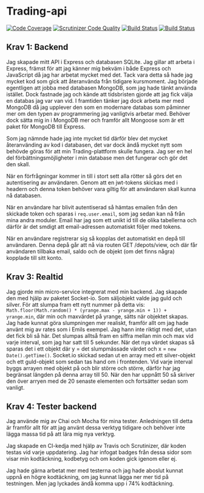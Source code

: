 # Trading-api
[![Code Coverage](https://scrutinizer-ci.com/g/Blixter/Trading-api/badges/coverage.png?b=master)](https://scrutinizer-ci.com/g/Blixter/Trading-api/?branch=master)
[![Scrutinizer Code Quality](https://scrutinizer-ci.com/g/Blixter/Trading-api/badges/quality-score.png?b=master)](https://scrutinizer-ci.com/g/Blixter/Trading-api/?branch=master)
[![Build Status](https://scrutinizer-ci.com/g/Blixter/Trading-api/badges/build.png?b=master)](https://scrutinizer-ci.com/g/Blixter/Trading-api/build-status/master)
[![Build Status](https://travis-ci.org/Blixter/Trading-api.svg?branch=master)](https://travis-ci.org/Blixter/Trading-api)

## Krav 1: Backend
Jag skapade mitt API i Express och databasen SQLite. Jag gillar att arbeta i Express, främst för att jag känner mig bekväm i både Express och JavaScript då jag har arbetat mycket med det. Tack vara detta så hade jag mycket kod som gick att återanvända från tidigare kursmoment. Jag började egentligen att jobba med databasen MongoDB, som jag hade tänkt använda istället. Dock fastnade jag och kände att tidsbristen gjorde att jag fick välja en databas jag var van vid. I framtiden tänker jag dock arbeta mer med MongoDB då jag upplever den som en modernare databas som påminner mer om den typen av programmering jag vanligtvis arbetar med. Behöver dock sätta mig in i MongoDB mer och framför allt Mongoose som är ett paket för MongoDB till Express.

Som jag nämnde hade jag inte mycket tid därför blev det mycket återanvänding av kod i databasen, det var dock ändå mycket nytt som behövde göras för att min Trading-plattform skulle fungera. Jag ser en hel del förbättningsmöjligheter i min database men det fungerar och gör det den skall.

När en förfrågningar kommer in till i stort sett alla rötter så görs det en autentisering av användaren. Genom att en jwt-tokens skickas med i headern och denna token behöver vara giltig för att användaren skall kunna nå databasen.

När en användare har blivit autentiserad så hämtas emailen från den skickade token och sparas i <code>req.user.email</code>, som jag sedan kan nå från mina andra moduler. Email har jag som ett unikt id till de olika tabellerna och därför är det smdigt att email-adressen automatiskt följer med tokens.

När en användare registrerar sig så kopplas det automatiskt en depå till användaren.
Denna depå går att nå via routen GET /depots/view, och där får användaren tillbaka email, saldo och de objekt (om det finns några) kopplade till sitt konto.

## Krav 3: Realtid

Jag gjorde min micro-service integrerat med min backend. Jag skapade den med hjälp av paketet Socket-io. Som säljobjekt valde jag guld och silver. För att slumpa fram ett nytt nummer på detta vis: <code>Math.floor(Math.random() * (yrange.max - yrange.min + 1)) + yrange.min</code>, där min och maxvärdet på yrange, sätts när objektet skapas. Jag hade kunnat göra slumpningen mer realiskt, framför allt om jag hade använt mig av rates som i Emils exempel. Jag hann inte riktigt med det, utan det fick bli så här. Det slumpas alltså fram en siffra mellan min och max vid varje interval, som jag har satt till 5 sekunder. När det nya värdet skapas så sparas det i ett objekt där y = det slumpmässade värdet och x = <code>new Date().getTime()</code>. Socket.io skickad sedan ut en array med ett silver-objekt och ett guld-objekt som sedan tas hand om i frontenden. Vid varje interval byggs arrayen med objekt på och blir större och större, därför har jag begränsat längden på denna array till 50. När den har uppnått 50 så skriver den över arryen med de 20 senaste elementen och fortsätter sedan som vanligt.

## Krav 4: Tester backend

Jag använde mig av Chai och Mocha för mina tester. Anledningen till detta är framför allt för att jag använt dessa verktyg tidigare och behöver inte lägga massa tid på att lära mig nya verktyg.

Jag skapade en CI-kedja med hjälp av Travis och Scrutinizer, där koden testas vid varje uppdatering. Jag har infogat badges från dessa sidor som visar min kodtäckning, kodbetyg och om koden gick igenom eller ej.

Jag hade gärna arbetat mer med testerna och jag hade aboslut kunnat uppnå en högre kodtäckning, om jag kunnat lägga ner mer tid på testningen. Men jag lyckades ändå komma upp i 74% kodtäckning.
